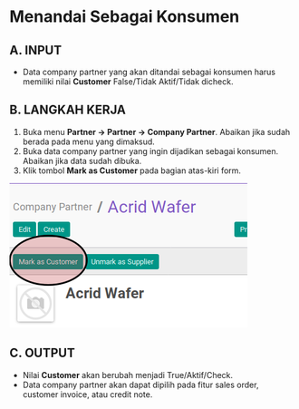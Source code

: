 # Menandai Sebagai Konsumen

## A. INPUT

* Data company partner yang akan ditandai sebagai konsumen harus memiliki nilai **Customer** False/Tidak Aktif/Tidak dicheck.

## B. LANGKAH KERJA

1. Buka menu **Partner -> Partner -> Company Partner**. Abaikan jika sudah berada pada menu yang dimaksud.
2. Buka data company partner yang ingin dijadikan sebagai konsumen. Abaikan jika data sudah dibuka.
3. Klik tombol **Mark as Customer** pada bagian atas-kiri form.

![](../img/company-partner/tombol-mark-as-customer.png)

## C. OUTPUT

* Nilai **Customer** akan berubah menjadi True/Aktif/Check.
* Data company partner akan dapat dipilih pada fitur sales order, customer invoice, atau credit note.
